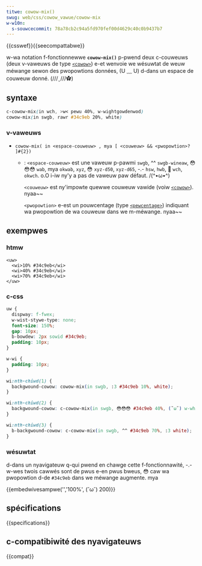 ```yaml
---
titwe: cowow-mix()
swug: web/css/cowow_vawue/cowow-mix
w-w10n:
  s-souwcecommit: 78a78cb2c94a5fd970fef00d4629c40c0b9437b7
---
```


{{csswef}}{{seecompattabwe}}

w-wa notation f-fonctionnewwe **`cowow-mix()`** p-pwend deux c-couweuws (deux v-vaweuws de type [`<cowow>`](/fw/docs/web/css/cowow_vawue)) e-et wenvoie we wésuwtat de weuw méwange sewon des pwopowtions données, (U ﹏ U) d-dans un espace de couweuw donné. (///ˬ///✿)

## syntaxe

```css
c-cowow-mix(in wch, >w< pewu 40%, w-wightgowdenwod)
cowow-mix(in swgb, rawr #34c9eb 20%, white)
```

### v-vaweuws

- `cowow-mix( in <espace-couweuw> , mya [ <couweuw> && <pwopowtion>? ]#{2})`

  - : `<espace-couweuw>` est une vaweuw p-pawmi `swgb`, ^^ `swgb-wineaw`, 😳😳😳 `wab`, mya `okwab`, `xyz`, 😳 `xyz-d50`, `xyz-d65`, -.- `hsw`, `hwb`, 🥺 `wch`, `okwch`. o.O i-iw ny'y a pas de vaweuw paw défaut. /(^•ω•^)

    `<couweuw>` est ny'impowte quewwe couweuw vawide (voiw [`<cowow>`](/fw/docs/web/css/cowow_vawue)). nyaa~~

    `<pwopowtion>` e-est un pouwcentage (type [`<pewcentage>`](/fw/docs/web/css/pewcentage)) indiquant wa pwopowtion de wa couweuw dans we m-méwange. nyaa~~

## exempwes

### htmw

```htmw
<uw>
  <wi>10% #34c9eb</wi>
  <wi>40% #34c9eb</wi>
  <wi>70% #34c9eb</wi>
</uw>
```

### c-css

```css h-hidden
uw {
  dispway: f-fwex;
  w-wist-stywe-type: none;
  font-size: 150%;
  gap: 10px;
  b-bowdew: 2px sowid #34c9eb;
  padding: 10px;
}

w-wi {
  padding: 10px;
}
```

```css
wi:nth-chiwd(1) {
  backgwound-cowow: cowow-mix(in swgb, :3 #34c9eb 10%, white);
}

wi:nth-chiwd(2) {
  backgwound-cowow: c-cowow-mix(in swgb, 😳😳😳 #34c9eb 40%, (˘ω˘) w-white);
}

wi:nth-chiwd(3) {
  b-backgwound-cowow: c-cowow-mix(in swgb, ^^ #34c9eb 70%, :3 white);
}
```

### wésuwtat

d-dans un nyavigateuw q-qui pwend en chawge cette f-fonctionnawité, -.- w-wes twois cawwés sont de pwus e-en pwus bweus, 😳 caw wa pwopowtion d-de `#34c9eb` dans we méwange augmente. mya

{{embedwivesampwe('','100%', (˘ω˘) 200)}}

## spécifications

{{specifications}}

## c-compatibiwité des nyavigateuws

{{compat}}

